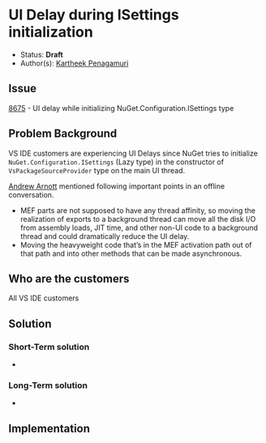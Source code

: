 # UI Delay during ISettings initialization

* Status: **Draft**
* Author(s): [Kartheek Penagamuri](https://github.com/kartheekp-ms)

## Issue

[8675](https://github.com/nuget/home/issues/8675) - UI delay while initializing NuGet.Configuration.ISettings type

## Problem Background
VS IDE customers are experiencing UI Delays since NuGet tries to initialize `NuGet.Configuration.ISettings` (Lazy type) in the constructor of `VsPackageSourceProvider` type on the main UI thread. 

[Andrew Arnott](https://github.com/AArnott) mentioned following important points in an offline conversation.
* MEF parts are not supposed to have any thread affinity, so moving the realization of exports to a background thread can move all the disk I/O from assembly loads, JIT time, and other non-UI code to a background thread and could dramatically reduce the UI delay.
* Moving the heavyweight code that’s in the MEF activation path out of that path and into other methods that can be made asynchronous.

## Who are the customers

All VS IDE customers

## Solution

### Short-Term solution
* 

### Long-Term solution
* 

## Implementation